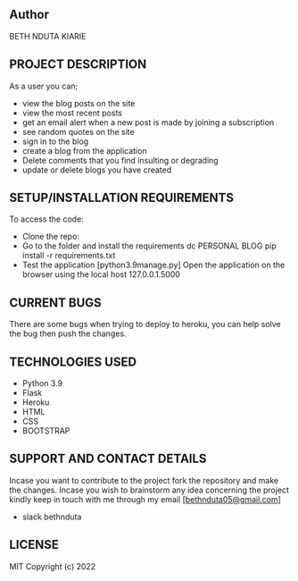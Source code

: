 ## Author
BETH NDUTA KIARIE

## PROJECT DESCRIPTION
As a user you can;
* view the blog posts on the site
* view the most recent posts
* get an email alert when a new post is made by joining a subscription
* see random quotes on the site
* sign in to the blog
* create a blog from the application
* Delete comments that you find insulting or degrading
* update or delete blogs you have created

## SETUP/INSTALLATION REQUIREMENTS
To access the code:
* Clone the repo:
* Go to the folder and install the requirements dc PERSONAL BLOG pip install -r requirements.txt
* Test the application [python3.9manage.py] Open the application on the browser using the local host 127.0.0.1.5000

## CURRENT BUGS
There are some bugs when trying to deploy to heroku, you can help solve the bug then push the changes.

## TECHNOLOGIES USED
* Python 3.9
* Flask
* Heroku
* HTML
* CSS
* BOOTSTRAP


## SUPPORT AND CONTACT DETAILS
Incase you want to contribute to the project fork the repository and make the changes. Incase you wish to brainstorm any idea concerning the project kindly keep in touch with me through my email [bethnduta05@gmail.com]
* slack bethnduta

## LICENSE
MIT Copyright (c) 2022
